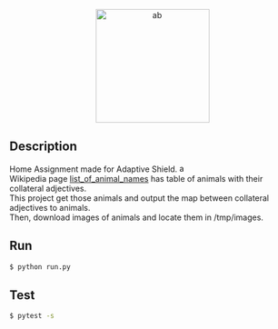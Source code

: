 <p align="center">
  <a target="blank"><img src="https://nextage.co.il/wp-content/uploads/2020/10/Adaptive-Shield-1024x470.png" width="200" alt="ab" /></a>
</p>


## Description

Home Assignment made for Adaptive Shield. <a target="blank"><img src="https://media-exp1.licdn.com/dms/image/C560BAQEQF3i397EZhQ/company-logo_200_200/0/1588178709149?e=1649289600&v=beta&t=GBuH1UPC9DKp0jiWDjw56r9TfRTPpJiJye5iWN6l8nk" width="15" alt="ab" /></a> \
Wikipedia page <a href="https://en.wikipedia.org/wiki/List_of_animal_names" target="_blank">list_of_animal_names</a> has table of animals with their collateral adjectives. \
This project get those animals and output the map between collateral adjectives to animals. \
Then, download images of animals and locate them in /tmp/images. 

## Run

```bash
$ python run.py
```

## Test

```bash
$ pytest -s
```
